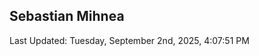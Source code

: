 <h2>Sebastian Mihnea</h2>

<!--RECENT_ACTIVITY:start-->
<!--RECENT_ACTIVITY:end-->
<!--RECENT_ACTIVITY:last_update-->
Last Updated: Tuesday, September 2nd, 2025, 4:07:51 PM
<!--RECENT_ACTIVITY:last_update_end-->

<!---LOL-STATS-START-HERE--->
<!---LOL-STATS-END-HERE--->
